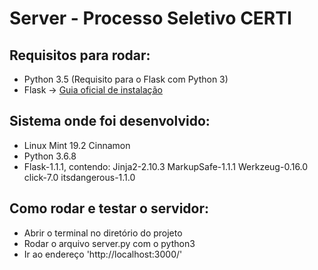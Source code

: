 # Server - Processo Seletivo CERTI

## Requisitos para rodar:

- Python 3.5 (Requisito para o Flask com Python 3)
- Flask -> [Guia oficial de instalação](https://flask.palletsprojects.com/en/1.1.x/installation/#python-version)

## Sistema onde foi desenvolvido:

- Linux Mint 19.2 Cinnamon
- Python 3.6.8
- Flask-1.1.1, contendo: Jinja2-2.10.3 MarkupSafe-1.1.1 Werkzeug-0.16.0 click-7.0 itsdangerous-1.1.0

## Como rodar e testar o servidor:

- Abrir o terminal no diretório do projeto
- Rodar o arquivo server.py com o python3
- Ir ao endereço 'http://localhost:3000/'

